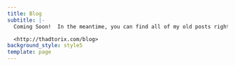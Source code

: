 ```yaml
---
title: Blog
subtitle: |-
  Coming Soon!  In the meantime, you can find all of my old posts right here: 

  <http://thadtorix.com/blog>
background_style: style5
template: page
---
```



